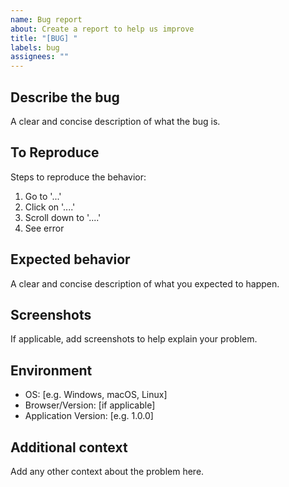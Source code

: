 ```yaml
---
name: Bug report
about: Create a report to help us improve
title: "[BUG] "
labels: bug
assignees: ""
---
```


## Describe the bug

A clear and concise description of what the bug is.

## To Reproduce

Steps to reproduce the behavior:

1. Go to '...'
2. Click on '....'
3. Scroll down to '....'
4. See error

## Expected behavior

A clear and concise description of what you expected to happen.

## Screenshots

If applicable, add screenshots to help explain your problem.

## Environment

- OS: [e.g. Windows, macOS, Linux]
- Browser/Version: [if applicable]
- Application Version: [e.g. 1.0.0]

## Additional context

Add any other context about the problem here.
